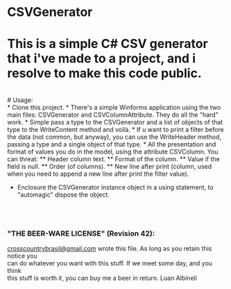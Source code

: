 # CSVGenerator
# This is a simple C# CSV generator that i've made to a project, and i resolve to make this code public.
<br>
# Usage: <br>
* Clone this project.
* There's a simple Winforms application using the two main files: CSVGenerator and CSVColumnAttribute. They do all the "hard" work.
* Simple pass a type to the CSVGenerator and a list of objects of that type to the WriteContent method and voilà.
* If u want to print a filter before the data (not common, but anyway), you can use the WriteHeader method, passing a type and a single object of that type.
* All the presentation and format of values you do in the model, using the attribute CSVColumn. You can threat:
** Header column text.
** Format of the column.
** Value if the field is null.
** Order (of columns).
** New line after print (column, used when you need to append a new line after print the filter value).

* Enclosure the CSVGenerator instance object in a using statement, to "automagic" dispose the object.

<br><br>
### "THE BEER-WARE LICENSE" (Revision 42):<br>
<crosscountrybrasil@gmail.com> wrote this file.  As long as you retain this notice you<br>
can do whatever you want with this stuff. If we meet some day, and you think<br>
this stuff is worth it, you can buy me a beer in return.   Luan Albineli

